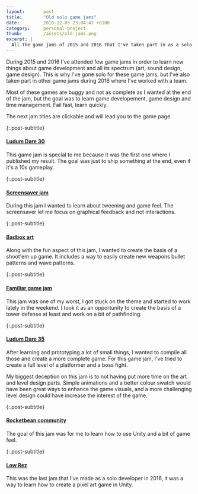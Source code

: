 ```yaml
---
layout: 	  post
title:  	  "Old solo game jams"
date:   	  2016-12-05 23:04:47 +0100
category:     personal-project
thumb: 		  /assets/old_jams.png
excerpt: |
  All the game jams of 2015 and 2016 that I've taken part in as a solo developer.
---
```

During 2015 and 2016 I've attended few game jams in order to learn new things about game development and all its spectrum (art, sound design, game design).
This is why I've gone solo for these game jams, but I've also taken part in other game jams during 2016 where I've worked with a team.

Most of these games are buggy and not as complete as I wanted at the end of the jam, but the goal was to learn game developement, game design and time management. Fail fast, learn quickly.

The next jam titles are clickable and will lead you to the game page.

{:.post-subtitle}
#### [Ludum Dare 30](http://ludumdare.com/compo/ludum-dare-30/?action=preview&uid=39350)
This game jam is special to me because it was the first one where I published my result.
The goal was just to ship something at the end, even if it's a 10s gameplay.

{:.post-subtitle}
#### [Screensaver jam](https://scarounet.itch.io/another-brick-in-the-screensaver)
During this jam I wanted to learn about tweening and game feel.
The screensaver let me focus on graphical feedback and not interactions.

{:.post-subtitle}
#### [Badbox art](http://gamejolt.com/games/prince-pickle-rescue-team/136371)
Along with the fun aspect of this jam, I wanted to create the basis of a shoot'em up game. It includes a way to easily create new weapons bullet patterns and wave patterns.

{:.post-subtitle}
#### [Familiar game jam](http://gamejolt.com/games/fight-the-no-characters/138410)
This jam was one of my worst, I got stuck on the theme and started to work lately in the weekend.
I took it as an opportunity to create the basis of a tower defense at least and work on a bit of pathfinding.

{:.post-subtitle}
#### [Ludum Dare 35](http://ludumdare.com/compo/ludum-dare-35/?action=preview&uid=39350)
After learning and prototyping a lot of small things, I wanted to compile all those and create a more complete game.
For this game jam, I've tried to create a full level of a platformer and a boss fight.

My biggest deception on this jam is to not having put more time on the art and level design parts. Simple animations and a better colour swatch would have been great ways to enhance the game visuals, and a more challenging level design could have increase the interest of the game.

{:.post-subtitle}
#### [Rocketbean community](http://gamejolt.com/games/nuts-breaker/143356)
The goal of this jam was for me to learn how to use Unity and a bit of game feel.

{:.post-subtitle}
#### [Low Rez](https://scarounet.itch.io/doding-pirate)
This was the last jam that I've made as a solo developer in 2016, it was a way to learn how to create a pixel art game in Unity.

